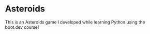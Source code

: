 # Asteroids

This is an Asteroids game I developed while learning Python using the boot.dev course!

